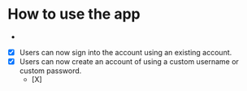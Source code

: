# How to use the app 

- 

- [X] Users can now sign into the account using an existing account. 
- [X] Users can now create an account of using a custom username or custom password. 
    - [X] 
